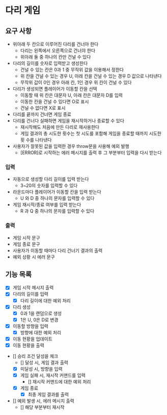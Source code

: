 # 다리 게임

## 요구 사항

- 위아래 두 칸으로 이루어진 다리를 건너야 한다
  - 다리는 왼쪽에서 오른쪽으로 건너야 한다
  - 위아래 둘 중 하나의 칸만 건널 수 있다
- 다리의 길이를 숫자로 입력받고 생성한다
  - 건널 수 있는 칸은 0과 1 중 무작위 값을 이용해서 정한다
  - 위 칸을 건널 수 있는 경우 U, 아래 칸을 건널 수 있는 경우 D 값으로 나타낸다
  - 무작위 값이 0인 경우 아래 칸, 1인 경우 위 칸이 건널 수 있다
- 다리가 생성되면 플레이어가 이동할 칸을 선택
  - 이동할 때 위 칸은 대문자 U, 아래 칸은 대문자 D를 입력
  - 이동한 칸을 건널 수 있다면 O로 표시
  - 건널 수 없다면 X로 표시
- 다리를 끝까지 건너면 게임 종료
- 다리를 건너다 실패하면 게임을 재시작하거나 종료할 수 있다
  - 재시작해도 처음에 만든 다리로 재사용한다
  - 게임 결과의 총 시도한 횟수는 첫 시도를 포함해 게임을 종료할 때까지 시도한 횟
    수를 나타낸다
- 사용자가 잘못된 값을 입력한 경우 throw문을 사용해 예외 발행
  - [ERROR]로 시작하는 에러 메시지를 출력 후 그 부분부터 입력을 다시 받는다

### 입력

- 자동으로 생성할 다리 길이를 입력 받는다
  - 3~20의 숫자를 입력할 수 있다
- 라운드마다 플레이어가 이동할 칸을 입력 받는다
  - U 와 D 중 하나의 문자를 입력할 수 있다
- 게임 재시작/종료 여부를 입력 받는다
  - R 과 Q 중 하나의 문자를 입력할 수 있다

### 출력

- 게임 시작 문구
- 게임 종료 문구
- 사용자가 이동할 때마다 다리 건너기 결과의 출력
- 예외 상황 시 에러 문구

## 기능 목록

- [x] 게임 시작 메시지 출력
- [x] 다리의 길이를 입력
  - [x] 다리 길이에 대한 예외 처리
- [x] 다리 생성
  - [x] 0과 1을 랜덤으로 생성
  - [x] 1은 U, 0은 D로 변경
- [x] 이동할 방향을 입력
  - [x] 방향에 대한 예외 처리
- [x] 이동 현황을 업데이트
- [x] 이동 현황을 출력
- [] 승리 조건 달성을 체크
  - [] 달성 시, 게임 결과 출력
  - [x] 미달성 시, 방향을 입력
  - [x] 게임 실패 시, 재시작 커맨드를 입력
    - [] 재시작 커맨드에 대한 예외 처리
  - [x] 게임 종료
    - [x] 최종 게임 결과를 출력
- [] 예외 발생 시, 에러 메시지 출력
  - [] 해당 부분부터 재시작
